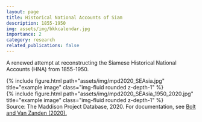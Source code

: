 ```yaml
---
layout: page
title: Historical National Accounts of Siam
description: 1855-1950
img: assets/img/bkkcalendar.jpg
importance: 2
category: research
related_publications: false
---
```


A renewed attempt at reconstructing the Siamese Historical National Accounts (HNA) from 1855-1950.
<div class="row">
    <div class="col-sm mt-3 mt-md-0">
        {% include figure.html path="assets/img/mpd2020_SEAsia.jpg" title="example image" class="img-fluid rounded z-depth-1" %}
    </div>
    <div class="col-sm mt-3 mt-md-0">
        {% include figure.html path="assets/img/mpd2020_SEAsia_1950_2020.jpg" title="example image" class="img-fluid rounded z-depth-1" %}
    </div>
</div>
<div class="caption">
    Source: The Maddison Project Database, 2020. For documentation, see <a href="https://www.rug.nl/ggdc/historicaldevelopment/maddison/releases/maddison-project-database-2020?lang=en">Bolt and Van Zanden (2020).</a>
</div>

